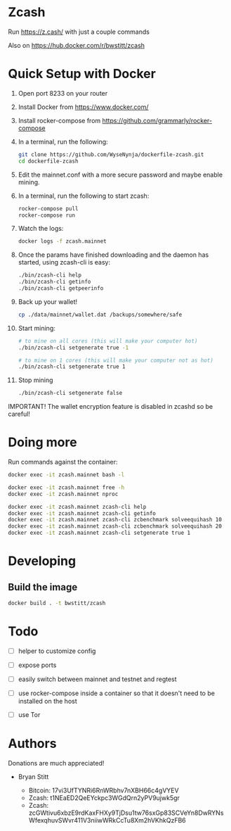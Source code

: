 # Zcash

Run https://z.cash/ with just a couple commands

Also on https://hub.docker.com/r/bwstitt/zcash

# Quick Setup with Docker

1. Open port 8233 on your router
2. Install Docker from https://www.docker.com/
3. Install rocker-compose from https://github.com/grammarly/rocker-compose
4. In a terminal, run the following:

    ```bash
    git clone https://github.com/WyseNynja/dockerfile-zcash.git
    cd dockerfile-zcash
    ```

5. Edit the mainnet.conf with a more secure password and maybe enable mining.
6. In a terminal, run the following to start zcash:

    ```bash
    rocker-compose pull
    rocker-compose run
    ```
7. Watch the logs:

    ```bash
    docker logs -f zcash.mainnet
    ```
8. Once the params have finished downloading and the daemon has started, using zcash-cli is easy:

    ```bash
    ./bin/zcash-cli help
    ./bin/zcash-cli getinfo
    ./bin/zcash-cli getpeerinfo
    ```
9. Back up your wallet!

    ```bash
    cp ./data/mainnet/wallet.dat /backups/somewhere/safe
    ```
10. Start mining:

    ```bash
    # to mine on all cores (this will make your computer hot)
    ./bin/zcash-cli setgenerate true -1

    # to mine on 1 cores (this will make your computer not as hot)
    ./bin/zcash-cli setgenerate true 1
    ```
10. Stop mining

    ```bash
    ./bin/zcash-cli setgenerate false
    ```

IMPORTANT! The wallet encryption feature is disabled in zcashd so be careful!


# Doing more

Run commands against the container:
```bash
docker exec -it zcash.mainnet bash -l

docker exec -it zcash.mainnet free -h
docker exec -it zcash.mainnet nproc

docker exec -it zcash.mainnet zcash-cli help
docker exec -it zcash.mainnet zcash-cli getinfo
docker exec -it zcash.mainnet zcash-cli zcbenchmark solveequihash 10
docker exec -it zcash.mainnet zcash-cli zcbenchmark solveequihash 20
docker exec -it zcash.mainnet zcash-cli setgenerate true 1
```


# Developing

## Build the image

```bash
docker build . -t bwstitt/zcash
```


# Todo

 * [ ] helper to customize config
 * [ ] expose ports
 * [ ] easily switch between mainnet and testnet and regtest
 * [ ] use rocker-compose inside a container so that it doesn't need to be installed on the host
 * [ ] use Tor


# Authors

Donations are much appreciated!

 - Bryan Stitt <bryan at stitthappens.com>
     - Bitcoin: 17vi3UfTYNRi6RnWRbhv7nXBH66c4gVYEV
     - Zcash: t1NEaED2QeEYckpc3WGdQrn2yPV9ujwk5gr
     - Zcash: zcGWtivu6xbzE9rdKaxFHXy9TjDsu1tw76sxGp83SCVeYn8DwRYNsWfexqhuvSWvr411V3niiwWRkCcTu8Xm2hVKhkQzFB6
